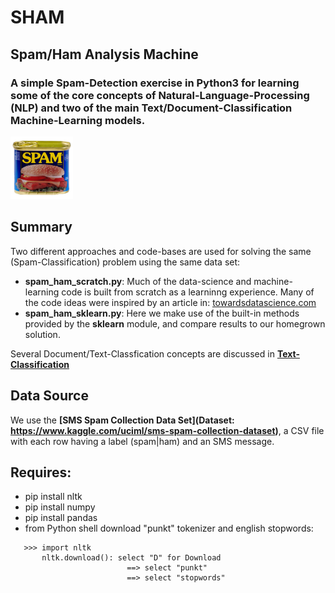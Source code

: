 # SHAM
## Spam/Ham Analysis Machine
### A simple Spam-Detection exercise in Python3 for learning some of the core concepts of Natural-Language-Processing (NLP) and two of the main Text/Document-Classification Machine-Learning models.  

<img src="https://github.com/bfanselow/DataScience/blob/master/img/spam.jpg" width="100" height="100">

## Summary
Two different approaches and code-bases are used for solving the same (Spam-Classification) problem using the same data set:
  * **spam_ham_scratch.py**: Much of the data-science and machine-learning code is built from scratch as a learninng experience.  Many of the code ideas were inspired by an article in: [<u>towardsdatascience.com</u>](https://towardsdatascience.com/spam-classifier-in-python-from-scratch-27a98ddd8e73)
  * **spam_ham_sklearn.py**: Here we make use of the built-in methods provided by the **sklearn** module, and compare results to our homegrown solution.

Several Document/Text-Classfication concepts are discussed in **[Text-Classification](https://github.com/bfanselow/DataScience/blob/master/ML_PROJECTS/SHAM/Text-Classification.md)**
 
## Data Source 
We use the **[SMS Spam Collection Data Set](Dataset: https://www.kaggle.com/uciml/sms-spam-collection-dataset)**, a CSV file with each row having a label (spam|ham) and an SMS message. 


## Requires:
 * pip install nltk
 * pip install numpy 
 * pip install pandas 
 * from Python shell download "punkt" tokenizer and english stopwords:
```
   >>> import nltk
       nltk.download(): select "D" for Download
                          ==> select "punkt"
                          ==> select "stopwords"
```

